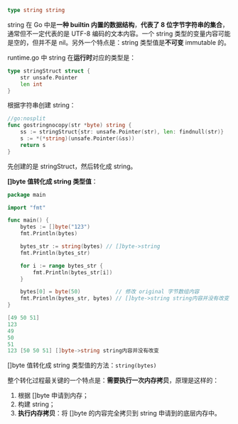 



~~~go
type string string
~~~

string 在 Go 中是**一种 builtin 内置的数据结构**，**代表了 8 位字节字符串的集合**，通常但不一定代表的是 UTF-8 编码的文本内容。一个 string 类型的变量内容可能是空的，但并不是 nil。另外一个特点是：string 类型值是**不可变** immutable 的。

runtime.go 中 string 在**运行时**对应的类型是：

~~~go
type stringStruct struct {
	str unsafe.Pointer
	len int
}
~~~

根据字符串创建 string：

~~~go
//go:nosplit
func gostringnocopy(str *byte) string {
	ss := stringStruct{str: unsafe.Pointer(str), len: findnull(str)}
	s := *(*string)(unsafe.Pointer(&ss))
	return s
}
~~~

先创建的是 stringStruct，然后转化成 string。



**[]byte 值转化成 string 类型值**：

~~~go
package main

import "fmt"

func main() {
	bytes := []byte("123")
	fmt.Println(bytes)

	bytes_str := string(bytes) // []byte->string
	fmt.Println(bytes_str)

	for i := range bytes_str {
		fmt.Println(bytes_str[i])
	}

	bytes[0] = byte(50)           // 修改 original 字节数组内容
	fmt.Println(bytes_str, bytes) // []byte->string string内容并没有改变
}

[49 50 51]
123
49
50
51
123 [50 50 51] []byte->string string内容并没有改变
~~~

[]byte 值转化成 string 类型值的方法：`string(bytes)`

整个转化过程最关键的一个特点是：**需要执行一次内存拷贝**，原理是这样的：

1. 根据 []byte 申请到内存；
2. 构建 string；
3. **执行内存拷贝**：将 []byte 的内容完全拷贝到 string 申请到的底层内存中。

